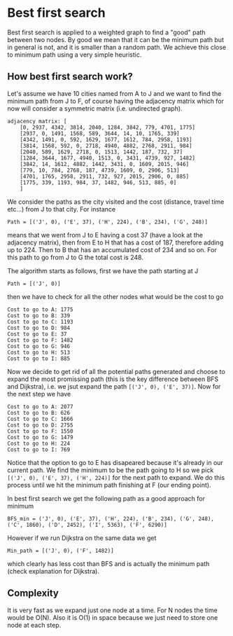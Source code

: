 # Best first search

Best first search is applied to a weighted graph to find a "good" path between two nodes. By good we mean that it can be the minimum path but in general is not, and it is smaller than a random path. We achieve this close to minimum path using a very simple heuristic.


## How best first search work?

Let's assume we have 10 cities named from A to J and we want to find the minimum path from J to F, of course having the adjacency matrix which for now will consider a symmetric matrix (i.e. undirected graph).

```
adjacency matrix: [
    [0, 2937, 4342, 3814, 2040, 1284, 3842, 779, 4701, 1775]
    [2937, 0, 1491, 1568, 589, 3644, 14, 10, 1765, 339]
    [4342, 1491, 0, 592, 1629, 1677, 1612, 784, 2958, 1193]
    [3814, 1568, 592, 0, 2718, 4940, 4882, 2768, 2911, 984]
    [2040, 589, 1629, 2718, 0, 1513, 1442, 187, 732, 37]
    [1284, 3644, 1677, 4940, 1513, 0, 3431, 4739, 927, 1482]
    [3842, 14, 1612, 4882, 1442, 3431, 0, 1609, 2015, 946]
    [779, 10, 784, 2768, 187, 4739, 1609, 0, 2906, 513]
    [4701, 1765, 2958, 2911, 732, 927, 2015, 2906, 0, 885]
    [1775, 339, 1193, 984, 37, 1482, 946, 513, 885, 0]
    ]
```

We consider the paths as the city visited and the cost (distance, travel time etc...) from J to that city. For instance 

```
Path = [('J', 0), ('E', 37), ('H', 224), ('B', 234), ('G', 248)]
```

means that we went from J to E having a cost 37 (have a look at the adjacency matrix), then from E to H that has a cost of 187, therefore adding up to 224. Then to B that has an accumulated cost of 234 and so on. For this path to go from J to G the total cost is 248.

The algorithm starts as follows, first we have the path starting at J

```
Path = [('J', 0)]
```

then we have to check for all the other nodes what would be the cost to go

```
Cost to go to A: 1775
Cost to go to B: 339
Cost to go to C: 1193
Cost to go to D: 984
Cost to go to E: 37
Cost to go to F: 1482
Cost to go to G: 946
Cost to go to H: 513
Cost to go to I: 885
```

Now we decide to get rid of all the potential paths generated and choose to expand the most promissing path (this is the key difference between BFS and Dijkstra), i.e. we jsut expand the path ```[('J', 0), ('E', 37)]```. Now for the next step we have

```
Cost to go to A: 2077
Cost to go to B: 626
Cost to go to C: 1666
Cost to go to D: 2755
Cost to go to F: 1550
Cost to go to G: 1479
Cost to go to H: 224
Cost to go to I: 769
```
Notice that the option to go to E has disapeared because it's already in our current path. We find the minimum to be the path going to H so we pick ```[('J', 0), ('E', 37), ('H', 224)]```  for the next path to expand. We do this process until we hit the minimum path finishing at F (our ending point).

In best first search we get the following path as a good approach for minimum

```
BFS_min = ('J', 0), ('E', 37), ('H', 224), ('B', 234), ('G', 248), ('C', 1860), ('D', 2452), ('I', 5363), ('F', 6290)]
```
However if we run Dijkstra on the same data we get

```
Min_path = [('J', 0), ('F', 1482)]
```

which clearly has less cost than BFS and is actually the minimum path (check explanation for Dijkstra).

## Complexity

It is very fast as we expand just one node at a time. For N nodes the time would be O(N). Also it is O(1) in space because we just need to store one node at each step.
